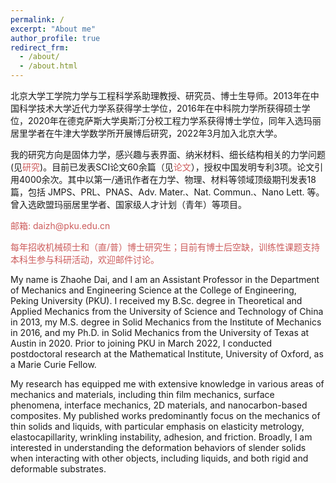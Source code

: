 ```yaml
---
permalink: /
excerpt: "About me"
author_profile: true
redirect_frm: 
  - /about/
  - /about.html
---
```

北京大学工学院力学与工程科学系助理教授、研究员、博士生导师。2013年在中国科学技术大学近代力学系获得学士学位，2016年在中科院力学所获得硕士学位，2020年在德克萨斯大学奥斯汀分校工程力学系获得博士学位，同年入选玛丽居里学者在牛津大学数学所开展博后研究，2022年3月加入北京大学。

我的研究方向是固体力学，感兴趣与表界面、纳米材料、细长结构相关的力学问题(见<a href="https://zhaohedai.github.io/research/" style="text-decoration:none;color:IndianRed;">研究</a>)。目前已发表SCI论文60余篇（见<a href="https://zhaohedai.github.io/publications/" style="text-decoration:none;color:IndianRed;">论文</a>），授权中国发明专利3项。论文引用4000余次。其中以第一/通讯作者在力学、物理、材料等领域顶级期刊发表18篇，包括 JMPS、PRL、PNAS、Adv. Mater.、Nat. Commun.、Nano Lett. 等。曾入选欧盟玛丽居里学者、国家级人才计划（青年）等项目。


<p style="color:IndianRed;">邮箱: daizh@pku.edu.cn</p>
<p style="color:IndianRed;">每年招收机械硕士和（直/普）博士研究生；目前有博士后空缺，训练性课题支持本科生参与科研活动，欢迎邮件讨论。</p>


My name is Zhaohe Dai, and I am an Assistant Professor in the Department of Mechanics and Engineering Science at the College of Engineering, Peking University (PKU). I received my B.Sc. degree in Theoretical and Applied Mechanics from the University of Science and Technology of China in 2013, my M.S. degree in Solid Mechanics from the Institute of Mechanics in 2016, and my Ph.D. in Solid Mechanics from the University of Texas at Austin in 2020. Prior to joining PKU in March 2022, I conducted postdoctoral research at the Mathematical Institute, University of Oxford, as a Marie Curie Fellow.

My research has equipped me with extensive knowledge in various areas of mechanics and materials, including thin film mechanics, surface phenomena, interface mechanics, 2D materials, and nanocarbon-based composites. My published works predominantly focus on the mechanics of thin solids and liquids, with particular emphasis on elasticity metrology, elastocapillarity, wrinkling instability, adhesion, and friction. Broadly, I am interested in understanding the deformation behaviors of slender solids when interacting with other objects, including liquids, and both rigid and deformable substrates.
